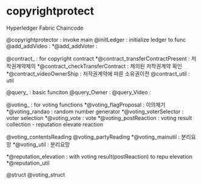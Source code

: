 # copyrightprotect

Hyperledger Fabric Chaincode

@copyrightprotector : invoke main
@initLedger : initialize ledger to func
@add_addVideo :
*@add_addVoter : 

@contract_ : for copyright contract
*@contract_transferContractPresent : 저작권계약제의
*@contract_checkTransferContract : 제의된 저작권계약 확인
*@contract_videoOwnerShip : 저작권계약에 따른 소유권이전
@contract_util : util 

@query_ : basic funciton
@query_Owner :
@query_Video :

@voting_ : for voting functions
*@voting_flagProposal : 이의제기
*@voting_randao : random number generator
*@voting_voterSelector : voter selection
*@voting_vote : vote
*@voting_postReaction : voting result collection - reputation elevate reaction

@voting_contentsReading
@voting_partyReading
*@voting_mainutil : 분리요망
*@voting_util : 분리요망

*@reputation_elevation : with voting result(postReaction) to repu elevation
*@reputation_util

@struct
@voting_struct